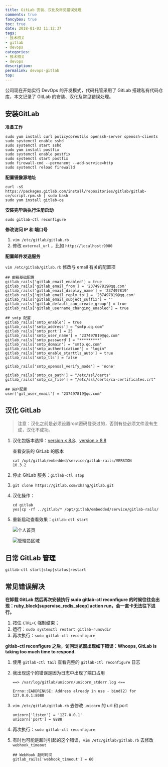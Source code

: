 ```yaml
---
title: GitLab 安装、汉化及常见错误处理
comments: true
fancybox: true
toc: true
date: 2018-01-03 11:12:37
tags:
- 技术相关
- gitlab
- devops
categories:
- 技术相关
- devops
description:
permalink: devops-gitlab
top: 
---
```

公司现在开始实行 DevOps 的开发模式，代码托管采用了 GitLab 搭建私有代码仓库，本文记录了 GitLab 的安装、汉化及常见错误处理。

<!--more-->

## 安装GitLab

**准备工作**

```shell
sudo yum install curl policycoreutils openssh-server openssh-clients
sudo systemctl enable sshd
sudo systemctl start sshd
sudo yum install postfix
sudo systemctl enable postfix
sudo systemctl start postfix
sudo firewall-cmd --permanent --add-service=http
sudo systemctl reload firewalld
```

**配置镜像源地址**

```shell
curl -sS https://packages.gitlab.com/install/repositories/gitlab/gitlab-ce/script.rpm.sh | sudo bash
sudo yum install gitlab-ce
```

**安装完毕后执行注册启动**

```shell
sudo gitlab-ctl reconfigure
```

**修改访问 IP 和 端口号**

1. `vim /etc/gitlab/gitlab.rb`
2. 修改 `external_url` ，比如 `http://localhost:9080`

**配置邮件发送服务**

`vim /etc/gitlab/gitlab.rb` 修改与 email 有关的配置项

```properties
## 邮箱基础配置
gitlab_rails['gitlab_email_enabled'] = true
gitlab_rails['gitlab_email_from'] = '237497819@qq.com'
gitlab_rails['gitlab_email_display_name'] = '237497819'
gitlab_rails['gitlab_email_reply_to'] = '237497819@qq.com'
gitlab_rails['gitlab_email_subject_suffix'] = ''
gitlab_rails['gitlab_default_can_create_group'] = true
gitlab_rails['gitlab_username_changing_enabled'] = true

## smtp 配置
gitlab_rails['smtp_enable'] = true
gitlab_rails['smtp_address'] = "smtp.qq.com"
gitlab_rails['smtp_port'] = 25
gitlab_rails['smtp_user_name'] = "237497819@qq.com"
gitlab_rails['smtp_password'] = "*********"
gitlab_rails['smtp_domain'] = "smtp.qq.com"
gitlab_rails['smtp_authentication'] = "login"
gitlab_rails['smtp_enable_starttls_auto'] = true
gitlab_rails['smtp_tls'] = false

gitlab_rails['smtp_openssl_verify_mode'] = 'none'

gitlab_rails['smtp_ca_path'] = "/etc/ssl/certs"
gitlab_rails['smtp_ca_file'] = "/etc/ssl/certs/ca-certificates.crt"

## 用户配置
user['git_user_email'] = "237497819@qq.com"
```

## 汉化 GitLab

> 注意：汉化之前是必须设置root密码登录过的，否则有些必须文件没有生成，汉化不成功。

1. 汉化包版本选择：[version ≤ 8.8](https://gitlab.com/larryli/gitlab)、[version > 8.8](https://gitlab.com/xhang/gitlab)

   查看安装的 GitLab 的版本

   ```shell
   cat /opt/gitlab/embedded/service/gitlab-rails/VERSION
   10.3.2
   ```

2. 停止 GitLab 服务：`gitlab-ctl stop`

3. `git clone https://gitlab.com/xhang/gitlab.git`

4. 汉化操作：

   ```shell
   cd gitlab
   yes|cp -rf ../gitlab/* /opt/gitlab/embedded/service/gitlab-rails/
   ```

5. 重新启动查看效果：`gitlab-ctl start`

   ![个人首页](http://oriqjordg.bkt.clouddn.com/2018-01-03-15149489321563.jpg)

   ![管理员区域](http://oriqjordg.bkt.clouddn.com/2018-01-03-15149489565891.jpg)

## 日常 GitLab 管理

```shell
gitlab-ctl start|stop|status|restart
```

## 常见错误解决

**在卸载 GitLab 然后再次安装执行 sudo gitlab-ctl reconfigure 的时候往往会出现：ruby_block[supervise_redis_sleep] action run，会一直卡无法往下进行。**

1. 按住 `CTRL+C` 强制结束；
2. 运行：`sudo systemctl restart gitlab-runsvdir`
3. 再次执行：`sudo gitlab-ctl reconfigure`

**gitlab-ctl reconfigure 之后，访问浏览器出现如下错误：Whoops, GitLab is taking too much time to respond.**

1. 使用 `gitlab-ctl tail` 查看完整的 `gitlab-ctl reconfigure` 日志

2. 我出现这个的错误是因为日志中出现了端口占用

    ```shell
    ==> /var/log/gitlab/unicorn/unicorn_stderr.log <==

    Errno::EADDRINUSE: Address already in use - bind(2) for 127.0.0.1:8080
    ```



3. `vim /etc/gitlab/gitlab.rb` 去修改 `unicorn` 的 url 和 port

   ```properties
   unicorn['listen'] = '127.0.0.1'
   unicorn['port'] = 8888
   ```

4. 再次执行：`sudo gitlab-ctl reconfigure`

5. 有时也可能是超时引起的这个错误，`vim /etc/gitlab/gitlab.rb` 去修改 `webhook_timeout`

   ```properties
   ## WebHook 超时时间
   gitlab_rails['webhook_timeout'] = 60
   ```

   ​